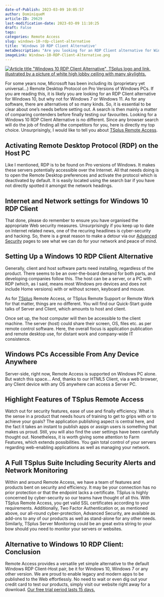 ```yaml
---
date-of-Publish: 2023-03-09 10:05:57
author: DominiqueM
article-ID: 29629
last-modification-date: 2023-03-09 11:10:25
draft: False
tags: 
categories: Remote Access
slug: windows-10-rdp-client-alternative
title: 'Windows 10 RDP Client Alternative'
metaDescription: "Are you looking for an RDP Client alternative for Windows 10? Let any browser search for you. I will directly tell you about my top choice."
imageLink: Windows-10-RDP-Client-Alternative.png
---
```

[![Article title "Windows 10 RDP Client Alternative", TSplus logo and link, illustrated by a picture of white high lobby ceiling with many skylights.](/images/Windows-10-RDP-Client-Alternative.png)](https://tsplus.net/remote-access/) 

For some years now, Microsoft has been including its (proprietary yet universal…) Remote Desktop Protocol on Pro Versions of Windows PCs. If you are reading this, it is likely you are looking for an RDP Client alternative for Windows 10, but why not for Windows 7 or Windows 11. As for any software, there are alternatives of so many kinds. So, it is essential to be clear about one’s needs before setting out. A search is then mainly a matter of comparing contenders before finally testing our favourites. Looking for a Windows 10 RDP Client Alternative is no different. Since any browser search will do the job of finding all the competitors for you, here is directly my top choice. Unsurprisingly, I would like to tell you about [TSplus Remote Access](https://tsplus.net/remote-access/).
## Activating Remote Desktop Protocol (RDP) on the Host PC


Like I mentioned, RDP is to be found on Pro versions of Windows. It makes these servers potentially accessible over the Internet. All that needs doing is to open the Remote Desktop preferences and activate the protocol which is deactivated by default. It is easily located using the search bar if you have not directly spotted it amongst the network headings.


## Internet and Network settings for Windows 10 RDP Client


That done, please do remember to ensure you have organised the appropriate Web security measures. Unsurprisingly if you keep up to date on Internet related news, one of the recuring headlines is cyber-security and hacking. So, there is a great reason to make a detour via our [Advanced Security](https://tsplus.net/advanced-security/) pages to see what we can do for your network and peace of mind.


## Setting Up a Windows 10 RDP Client Alternative


Generally, client and host software parts need installing, regardless of the product. There seems to be an over-the-board demand for both parts, and developing companies follow this. The host can be a server, or a PC with RDP (which, as I said, means most Windows pro devices and does not include Home versions) with or without screen, keyboard and mouse.


As for [TSplus](https://tsplus.net/) Remote Access, or TSplus Remote Support or Remote Work for that matter, things are no different. You will find our Quick-Start guide talks of Server and Client, which amounts to host and client.


Once set up, the host computer will then be accessible to the client machine. The server (host) could share their screen, OS, files etc. as per remote control software. Here, the overall focus is application publication and remote desktop use, for distant work and company-wide IT consistence.


## Windows PCs Accessible From Any Device Anywhere


Server-side, right now, Remote Access is supported on Windows PC alone. But watch this space... And, thanks to our HTML5 Client, via a web browser, any Client device with any OS anywhere can access a Server PC.


## Highlight Features of TSplus Remote Access


Watch out for security features, ease of use and finally efficiency. What is the sense in a product that needs hours of training to get to grips with or to achieve your goals? The application publishing aspect is central here, and the fact it takes an instant to publish apps or assign users is something that makes us proud. Still, you will also find the user settings have been carefully thought out. Nonetheless, it is worth giving some attention to Farm Features, which extends possibilities. You gain total control of your servers regarding web-enabling applications as well as managing your network.


## A Full TSplus Suite Including Security Alerts and Network Monitoring


Within and around Remote Access, we have a team of features and products bent on security and efficiency. It may be your connection has no prior protection or that the endpoint lacks a certificate. TSplus is highly concerned by cyber-security so our teams have thought of all this. With TSplus Remote Access, you get valid SSL certificates according to your requirements. Additionally, Two Factor Authentication or, as mentioned above, our all-round cyber-protection, Advanced Security, are available as add-ons to any of our products as well as stand-alone for any other needs. Similarly, TSplus Server Monitoring could be an great extra string to your bow should you need to monitor your servers or websites.


## Alternative to Windows 10 RDP Client: Conclusion


Remote Access provides a versatile yet simple alternative to the default Windows RDP Client-Host pair, be it for Windows 10, Windows 7 or any other version. We are proud to enable legacy and modern apps to be published to the Web effortlessly. No need to wait or even dig out your credit card to test our products, simply visit our website right away for a download. [Our free trial period lasts 15 days.](https://tsplus.net/download/)


